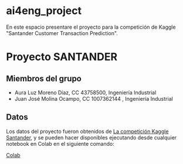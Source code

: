 # ai4eng_project
En este espacio presentare el proyecto para la competición de Kaggle "Santander Customer Transaction Prediction". 

# Proyecto SANTANDER

## Miembros del grupo

- Aura Luz Moreno Díaz, CC 43758500, Ingeniería Industrial
- Juan José Molina Ocampo, CC 1007362144 , Ingeniería Industrial

## Datos

Los datos del proyecto fueron obtenidos de [La competición Kaggle Santander](https://www.kaggle.com/c/santander-customer-transaction-prediction), y se pueden hacer disponibles ejecutando desde cualquier notebook en Colab en el siguiente comando:
 
 [Colab](https://colab.research.google.com/drive/1DMf7BXuBOsXmHnWknbB5SjKHZ1OTbQiw)
